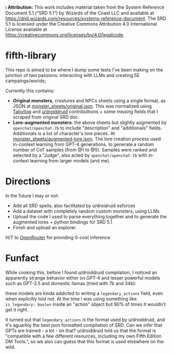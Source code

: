 :information_source: **Attribution:** This work includes material taken from the System Reference Document 5.1 (“SRD 5.1”) by Wizards of
the Coast LLC and available at https://dnd.wizards.com/resources/systems-reference-document. The
SRD 5.1 is licensed under the Creative Commons Attribution 4.0 International License available at
https://creativecommons.org/licenses/by/4.0/legalcode.



# fifth-library
This repo is aimed to be where I dump some tests I've been making on the junction of two passions: interacting with LLMs and creating 5E campaings/worlds;

Currently this contains:
- **Original monsters**, creatures and NPCs sheets using a single format, as JSON at [monster_sheets/original.json](monster_sheets/original.json). This was normalized using [Tabyltop](https://github.com/Tabyltop/CC-SRD) and [u/droiddruid](https://www.reddit.com/r/dndnext/comments/43a09o/srd_monsters_in_json_format/) contributtions + some missing fields that I scraped from original SRD doc.
- **Lore-augmented monsters**: the above sheets but slightly augmented by ``openchat/openchat-7b`` to include "description" and "additionals" fields. Additionals is a list of character's lore pieces. At [monster_sheets/augmented-lore.json](monster_sheets/augmented-lore.json). The lore creation process used in-context learning from GPT-4 generations, to generate a random number of CoT samples (from @1 to @5). Samples were ranked and selected by a "Judge", also acted by ``openchat/openchat-7b`` with in-context learning from larger models (and me).


# Directions
In the future I may or not:
- Add all SRD spells, also facilitated by u/droidruid esforces
- Add a dataset with completely random custom monsters, using LLMs
- Upload the code I used to parse everything together and to generate the augmented lores + python bindings for SRD 5.1
- Finish and upload an explorer.

H/T to [OpenRouter](https://openrouter.ai/models/openchat/openchat-7b) for providing 0-cost inference

# Funfact
While cooking this, before I found u/droiddruid compilation, I noticed an apparently strange behavior either on GPT-4 and lesser powerful models such as GPT-3.5 and domestic llamas (tried with 7b and 34b): 

these models are kinda addicted to writing a ``legendary_actions`` field, even when explicitly told not. At the time I was using something like ``is_legendary: boolen`` inside an "action" object but 90% of times it wouldn't get it right. 

It turned out that ``legendary_actions`` is the format used by u/droiddruid, and it's aguarbly the best json formatted compilation of SRD. Can we infer that GPTs are trained - a lot - on that? u/droiddruid told us that the format is "compatible with a few different resources, including my own Fifth Edition DM Tools.", so we also can guess that this format is used elsewhere on the wild.
